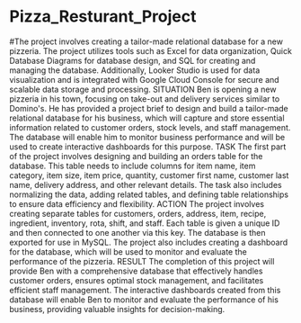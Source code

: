 # Pizza_Resturant_Project
#The project involves creating a tailor-made relational database for a new pizzeria. The project utilizes tools such as Excel for data organization, Quick Database Diagrams for database design, and SQL for creating and managing the database. Additionally, Looker Studio is used for data visualization and is integrated with Google Cloud Console for secure and scalable data storage and processing.
 SITUATION
Ben is opening a new pizzeria in his town, focusing on take-out and delivery services similar to Domino's. He has provided a project brief to design and build a tailor-made relational database for his business, which will capture and store essential information related to customer orders, stock levels, and staff management. The database will enable him to monitor business performance and will be used to create interactive dashboards for this purpose.
TASK
The first part of the project involves designing and building an orders table for the database. This table needs to include columns for item name, item category, item size, item price, quantity, customer first name, customer last name, delivery address, and other relevant details. The task also includes normalizing the data, adding related tables, and defining table relationships to ensure data efficiency and flexibility.
ACTION
The project involves creating separate tables for customers, orders, address, item, recipe, ingredient, inventory, rota, shift, and staff. Each table is given a unique ID and then connected to one another via this key. The database is then exported for use in MySQL. The project also includes creating a dashboard for the database, which will be used to monitor and evaluate the performance of the pizzeria.
RESULT
The completion of this project will provide Ben with a comprehensive database that effectively handles customer orders, ensures optimal stock management, and facilitates efficient staff management. The interactive dashboards created from this database will enable Ben to monitor and evaluate the performance of his business, providing valuable insights for decision-making.
